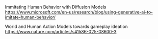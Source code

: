 Immitating Human Behavior with Diffusion Models https://www.microsoft.com/en-us/research/blog/using-generative-ai-to-imitate-human-behavior/

World and Human Action Models towards gameplay ideation  https://www.nature.com/articles/s41586-025-08600-3
